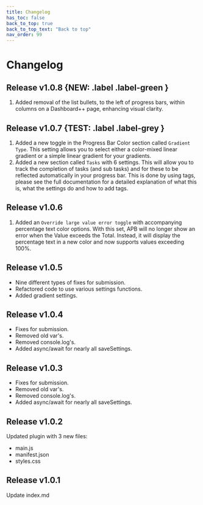 ```yaml
---
title: Changelog
has_toc: false
back_to_top: true
back_to_top_text: "Back to top"
nav_order: 99
---
```


# Changelog

## Release v1.0.8 {NEW: .label .label-green }
1. Added removal of the list bullets, to the left of progress bars, within columns on a Dashboard++ page, enhancing visual clarity.

## Release v1.0.7 {TEST: .label .label-grey }
1. Added a new toggle in the Progress Bar Color section called `Gradient Type`. This setting allows you to select either a color-mixed linear gradient or a simple linear gradient for your gradients.
2. Added a new section called `Tasks` with 6 settings.
This will allow you to track the completion of tasks (and sub tasks) and for these to be reflected automatically in your progress bar.
This is done by using tags, please see the full documentation for a detailed explanation of what this is, what the settings do and how to add tags.

## Release v1.0.6
1. Added an `Override large value error toggle` with accompanying percentage text color options.
With this set, APB will no longer show an error when the Value exceeds the Total. Instead, it will display the percentage text in a new color and now supports values exceeding 100%.

## Release v1.0.5
- Nine different types of fixes for submission.
- Refactored code to use various settings functions.
- Added gradient settings.

## Release v1.0.4
- Fixes for submission.
- Removed old var's.
- Removed console.log's.
- Added async/await for nearly all saveSettings.

## Release v1.0.3
- Fixes for submission.
- Removed old var's.
- Removed console.log's.
- Added async/await for nearly all saveSettings.

## Release v1.0.2
Updated plugin with 3 new files:
- main.js
- manifest.json
- styles.css

## Release v1.0.1
Update index.md

